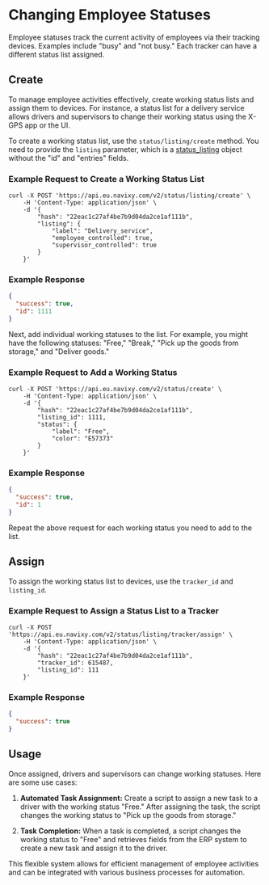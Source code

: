 # Changing Employee Statuses

Employee statuses track the current activity of employees via their tracking devices. Examples include "busy" and "not busy." Each tracker can have a different status list assigned.

## Create

To manage employee activities effectively, create working status lists and assign them to devices. For instance, a status list for a delivery service allows drivers and supervisors to change their working status using the X-GPS app or the UI.

To create a working status list, use the `status/listing/create` method. You need to provide the `listing` parameter, which is a [status_listing](../../resources/tracking/status/listing/index.md#status-listing-object-structure) object without the "id" and "entries" fields.

### Example Request to Create a Working Status List

```shell
curl -X POST 'https://api.eu.navixy.com/v2/status/listing/create' \
    -H 'Content-Type: application/json' \
    -d '{
        "hash": "22eac1c27af4be7b9d04da2ce1af111b",
        "listing": {
            "label": "Delivery_service",
            "employee_controlled": true,
            "supervisor_controlled": true
        }
    }'
```

### Example Response

```json
{
  "success": true,
  "id": 1111
}
```

Next, add individual working statuses to the list. For example, you might have the following statuses: "Free," "Break," "Pick up the goods from storage," and "Deliver goods."

### Example Request to Add a Working Status

```shell
curl -X POST 'https://api.eu.navixy.com/v2/status/create' \
    -H 'Content-Type: application/json' \
    -d '{
        "hash": "22eac1c27af4be7b9d04da2ce1af111b",
        "listing_id": 1111,
        "status": {
            "label": "Free",
            "color": "E57373"
        }
    }'
```

### Example Response

```json
{
  "success": true,
  "id": 1
}
```

Repeat the above request for each working status you need to add to the list.

## Assign

To assign the working status list to devices, use the `tracker_id` and `listing_id`.

### Example Request to Assign a Status List to a Tracker

```shell
curl -X POST 'https://api.eu.navixy.com/v2/status/listing/tracker/assign' \
    -H 'Content-Type: application/json' \
    -d '{
        "hash": "22eac1c27af4be7b9d04da2ce1af111b",
        "tracker_id": 615487,
        "listing_id": 111
    }'
```

### Example Response

```json
{
  "success": true
}
```

## Usage

Once assigned, drivers and supervisors can change working statuses. Here are some use cases:

1. **Automated Task Assignment:** Create a script to assign a new task to a driver with the working status "Free." After assigning the task, the script changes the working status to "Pick up the goods from storage."

2. **Task Completion:** When a task is completed, a script changes the working status to "Free" and retrieves fields from the ERP system to create a new task and assign it to the driver.

This flexible system allows for efficient management of employee activities and can be integrated with various business processes for automation.
